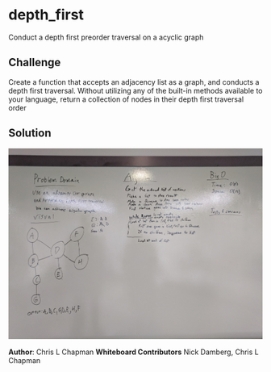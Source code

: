 # depth_first

Conduct a depth first preorder traversal on a acyclic graph

## Challenge

Create a function that accepts an adjacency list as a graph, and conducts a depth first traversal. Without utilizing any of the built-in methods available to your language, return a collection of nodes in their depth first traversal order

## Solution

![Whiteboard Image](../../assets/depth_first.jpg)

**Author**: Chris L Chapman
**Whiteboard Contributors** Nick Damberg, Chris L Chapman
